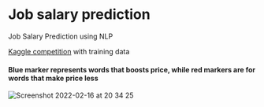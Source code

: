 # Job salary prediction
Job Salary Prediction using NLP

[Kaggle competition](https://www.kaggle.com/c/job-salary-prediction/data) with training data

#### Blue marker represents words that boosts price, while red markers are for words that make price less
![Screenshot 2022-02-16 at 20 34 25](https://user-images.githubusercontent.com/55096567/154322875-5751ddce-85b3-4762-9b16-85e6756568b4.png)
